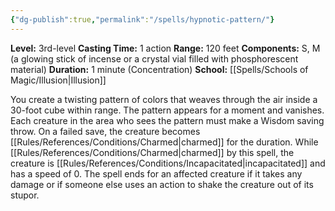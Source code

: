 ```yaml
---
{"dg-publish":true,"permalink":"/spells/hypnotic-pattern/"}
---
```


**Level:** 3rd-level
**Casting Time:** 1 action
**Range:** 120 feet
**Components:** S, M (a glowing stick of incense or a crystal vial filled with phosphorescent material)
**Duration:** 1 minute (Concentration)
**School:** [[Spells/Schools of Magic/Illusion\|Illusion]]

You create a twisting pattern of colors that weaves through the air inside a 30-foot cube within range. The pattern appears for a moment and vanishes. Each creature in the area who sees the pattern must make a Wisdom saving throw. On a failed save, the creature becomes [[Rules/References/Conditions/Charmed\|charmed]] for the duration. While [[Rules/References/Conditions/Charmed\|charmed]] by this spell, the creature is [[Rules/References/Conditions/Incapacitated\|incapacitated]] and has a speed of 0.
The spell ends for an affected creature if it takes any damage or if someone else uses an action to shake the creature out of its stupor.